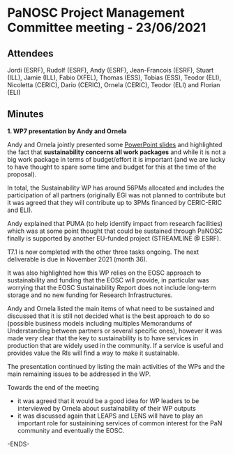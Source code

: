 PaNOSC Project Management Committee meeting - 23/06/2021 
========================================================


Attendees
-------
Jordi (ESRF), Rudolf (ESRF), Andy (ESRF),  Jean-Francois (ESRF), Stuart (ILL), Jamie (ILL), Fabio (XFEL), Thomas (ESS), Tobias (ESS), Teodor (ELI), Nicoletta (CERIC), Dario (CERIC), Ornela (CERIC), Teodor (ELI) and Florian (ELI)


Minutes
-------	

**1. WP7 presentation by Andy and Ornela**

Andy and Ornela jointly presented some [PowerPoint slides](https://github.com/panosc-eu/panosc/blob/master/Work%20Packages/WP7%20Sustainability/Supporting%20material/PaNOSC_WP7_review_20210623.pptx) and highlighted the fact that **sustainability concerns all work packages** and while it is not a big work package in terms of budget/effort it is important (and we are lucky to have thought to spare some time and budget for this at the time of the proposal).

In total, the Sustainability WP has around 56PMs allocated and includes the participation of all partners (originally EGI was not planned to contribute but it was agreed that they will contribute up to 3PMs financed by CERIC-ERIC and ELI).

Andy explained that PUMA (to help identify impact from research facilities) which was at some point thought that could be sustained through PaNOSC finally is supported by another EU-funded project (STREAMLINE @ ESRF).

T7.1 is now completed with the other three tasks ongoing. The next deliverable is due in November 2021 (month 36).

It was also highlighted how this WP relies on the EOSC approach to sustainability and funding that the EOSC will provide, in particular was worrying that the EOSC Sustainability Report does not include long-term storage and no new funding for Research Infrastructures.

Andy and Ornela listed the main items of what need to be sustained and discussed that it is still not decided what is the best approach to do so (possible business models including multiples Memorandums of Understanding between partners or several specific ones), however it was made very clear that the key to sustainability is to have services in production that are widely used in the community. If a service is useful and provides value the RIs will find a way to make it sustainable.

The presentation continued by listing the main activities of the WPs and the main remaining issues to be addressed in the WP.

Towards the end of the meeting 
* it was agreed that it would be a good idea for WP leaders to be interviewed by Ornela about sustainability of their WP outputs
* it was discussed again that LEAPS and LENS will have to play an important role for sustainining services of common interest for the PaN community and eventually the EOSC.

-ENDS-
